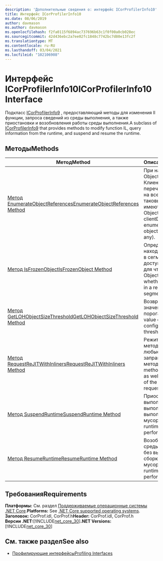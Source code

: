 ```yaml
---
description: 'Дополнительные сведения о: интерфейс ICorProfilerInfo10'
title: Интерфейс ICorProfilerInfo10
ms.date: 08/06/2019
author: davmason
ms.author: davmason
ms.openlocfilehash: f2fa0115f6894ac737696b63c1f0f00a0cb028ec
ms.sourcegitcommit: 42d436ebc2a7ee02fc1848c7742bc7d80e13fc2f
ms.translationtype: MT
ms.contentlocale: ru-RU
ms.lasthandoff: 03/04/2021
ms.locfileid: "102106908"
---
```

# <a name="icorprofilerinfo10-interface"></a><span data-ttu-id="b6baa-103">Интерфейс ICorProfilerInfo10</span><span class="sxs-lookup"><span data-stu-id="b6baa-103">ICorProfilerInfo10 Interface</span></span>

<span data-ttu-id="b6baa-104">Подкласс [ICorProfilerInfo9](icorprofilerinfo9-interface.md) , предоставляющий методы для изменения Il функции, запроса сведений из среды выполнения, а также приостановки и возобновления работы среды выполнения.</span><span class="sxs-lookup"><span data-stu-id="b6baa-104">A subclass of [ICorProfilerInfo9](icorprofilerinfo9-interface.md) that provides methods to modify function IL, query information from the runtime, and suspend and resume the runtime.</span></span>

## <a name="methods"></a><span data-ttu-id="b6baa-105">Методы</span><span class="sxs-lookup"><span data-stu-id="b6baa-105">Methods</span></span>  

| <span data-ttu-id="b6baa-106">Метод</span><span class="sxs-lookup"><span data-stu-id="b6baa-106">Method</span></span>|<span data-ttu-id="b6baa-107">Описание</span><span class="sxs-lookup"><span data-stu-id="b6baa-107">Description</span></span>|  
| ------------|-----------------|  
|[<span data-ttu-id="b6baa-108">Метод EnumerateObjectReferences</span><span class="sxs-lookup"><span data-stu-id="b6baa-108">EnumerateObjectReferences Method</span></span>](icorprofilerinfo10-enumerateobjectreferences-method.md)|<span data-ttu-id="b6baa-109">При наличии ObjectID, callback и Клиентдата перечисляет ссылки на все объекты (если таковые имеются).</span><span class="sxs-lookup"><span data-stu-id="b6baa-109">Given an ObjectID, callback and clientData, enumerates each object reference (if any).</span></span> |
|[<span data-ttu-id="b6baa-110">Метод IsFrozenObject</span><span class="sxs-lookup"><span data-stu-id="b6baa-110">IsFrozenObject Method</span></span>](icorprofilerinfo10-isfrozenobject-method.md)|<span data-ttu-id="b6baa-111">Определяет, находится ли объект в сегменте, доступном только для чтения.</span><span class="sxs-lookup"><span data-stu-id="b6baa-111">Given an ObjectID, determines whether the object is in a read-only segment.</span></span> |
|[<span data-ttu-id="b6baa-112">Метод GetLOHObjectSizeThreshold</span><span class="sxs-lookup"><span data-stu-id="b6baa-112">GetLOHObjectSizeThreshold Method</span></span>](icorprofilerinfo10-getlohobjectsizethreshold-method.md)|<span data-ttu-id="b6baa-113">Возвращает значение заданного порога LOH.</span><span class="sxs-lookup"><span data-stu-id="b6baa-113">Gets the value of the configured LOH threshold.</span></span> |
|[<span data-ttu-id="b6baa-114">Метод RequestReJITWithInliners</span><span class="sxs-lookup"><span data-stu-id="b6baa-114">RequestReJITWithInliners Method</span></span>](icorprofilerinfo10-requestrejitwithinliners-method.md)| <span data-ttu-id="b6baa-115">Режитс запрошенные методы, а также любые запрашиваются методы.</span><span class="sxs-lookup"><span data-stu-id="b6baa-115">ReJITs the methods requested, as well as any inliners of the methods requested.</span></span>  |
|[<span data-ttu-id="b6baa-116">Метод SuspendRuntime</span><span class="sxs-lookup"><span data-stu-id="b6baa-116">SuspendRuntime Method</span></span>](icorprofilerinfo10-suspendruntime-method.md)| <span data-ttu-id="b6baa-117">Приостанавливает выполнение среды выполнения без выполнения сборки мусора.</span><span class="sxs-lookup"><span data-stu-id="b6baa-117">Suspends the runtime without performing a GC.</span></span> |
|[<span data-ttu-id="b6baa-118">Метод ResumeRuntime</span><span class="sxs-lookup"><span data-stu-id="b6baa-118">ResumeRuntime Method</span></span>](icorprofilerinfo10-resumeruntime-method.md)| <span data-ttu-id="b6baa-119">Возобновляет работу среды выполнения без выполнения сборки мусора.</span><span class="sxs-lookup"><span data-stu-id="b6baa-119">Resumes the runtime without performing a GC.</span></span> |

## <a name="requirements"></a><span data-ttu-id="b6baa-120">Требования</span><span class="sxs-lookup"><span data-stu-id="b6baa-120">Requirements</span></span>  

<span data-ttu-id="b6baa-121">**Платформы:** См. раздел [Поддерживаемые операционные системы .NET Core](../../../core/install/windows.md?pivots=os-windows).</span><span class="sxs-lookup"><span data-stu-id="b6baa-121">**Platforms:** See [.NET Core supported operating systems](../../../core/install/windows.md?pivots=os-windows).</span></span>  
<span data-ttu-id="b6baa-122">**Заголовок:** CorProf.idl, CorProf.h</span><span class="sxs-lookup"><span data-stu-id="b6baa-122">**Header:** CorProf.idl, CorProf.h</span></span>  
<span data-ttu-id="b6baa-123">**Версии .NET:**[!INCLUDE[net_core_30](../../../../includes/net-core-30-md.md)]</span><span class="sxs-lookup"><span data-stu-id="b6baa-123">**.NET Versions:** [!INCLUDE[net_core_30](../../../../includes/net-core-30-md.md)]</span></span>

## <a name="see-also"></a><span data-ttu-id="b6baa-124">См. также раздел</span><span class="sxs-lookup"><span data-stu-id="b6baa-124">See also</span></span>

- [<span data-ttu-id="b6baa-125">Профилирующие интерфейсы</span><span class="sxs-lookup"><span data-stu-id="b6baa-125">Profiling Interfaces</span></span>](profiling-interfaces.md)
